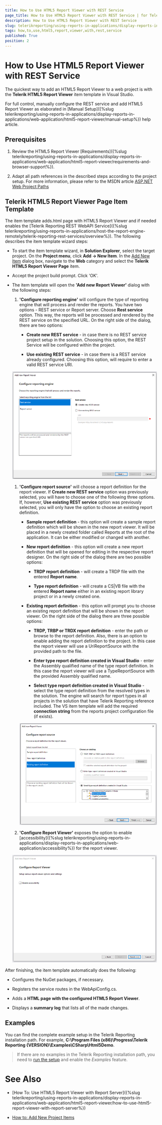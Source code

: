 ```yaml
---
title: How to Use HTML5 Report Viewer with REST Service
page_title: How to Use HTML5 Report Viewer with REST Service | for Telerik Reporting Documentation
description: How to Use HTML5 Report Viewer with REST Service
slug: telerikreporting/using-reports-in-applications/display-reports-in-applications/web-application/html5-report-viewer/how-to-use-html5-report-viewer-with-rest-service
tags: how,to,use,html5,report,viewer,with,rest,service
published: True
position: 2
---
```


# How to Use HTML5 Report Viewer with REST Service

The quickest way to add an HTML5 Report Viewer to a web project is with the __Telerik HTML5 Report Viewer__ item template in Visual Studio. 

For full control, manually configure the REST service and add HTML5 Report Viewer as elaborated in [Manual Setup]({%slug telerikreporting/using-reports-in-applications/display-reports-in-applications/web-application/html5-report-viewer/manual-setup%}) help article. 

## Prerequisites

1. Review the HTML5 Report Viewer [Requirements]({%slug telerikreporting/using-reports-in-applications/display-reports-in-applications/web-application/html5-report-viewer/requirements-and-browser-support%}).             

1. Adapt all path references in the described steps according to the project setup. For more information, please refer to the MSDN article [ASP.NET Web Project Paths](http://msdn.microsoft.com/en-us/library/ms178116.aspx) 


## Telerik HTML5 Report Viewer Page Item Template

The item template adds.html page with HTML5 Report Viewer and if needed enables the [Telerik Reporting REST WebAPI Service]({%slug telerikreporting/using-reports-in-applications/host-the-report-engine-remotely/telerik-reporting-rest-services/overview%}). The following describes the item template wizard steps: 

* To start the item template wizard, in __Solution Explorer__, select the target project. On the __Project menu__, click __Add -> New Item__. In the [Add New Item](https://msdn.microsoft.com/en-us/library/w0572c5b%28v=vs.100%29.aspx) dialog box, navigate to the __Web__ category and select the __Telerik HTML5 Report Viewer Page__ item. 

* Accept the project build prompt. Click 'OK'. 

* The item template will open the __'Add new Report Viewer'__ dialog with the following steps: 

   1. __'Configure reporting engine'__ will configure the type of reporting engine that will process and render the reports. You have two options - REST service or Report server. Choose __Rest service__ option. This way, the reports will be processed and rendered by the REST service on the specified URL. On the right side of the dialog, there are two options: 

      + __Create new REST service__ - in case there is no REST service project setup in the solution. Choosing this option, the REST Service will be configured within the project. 

      + __Use existing REST service__ - in case there is a REST service already configured. Choosing this option, will require to enter a valid REST service URI. 

     ![item-template-reporting-engine-rest](images/item-template-reporting-engine-rest.png)

   1. __'Configure report source'__ will choose a report definition for the report viewer. If __Create new REST service__ option was previously selected, you will have to choose one of the following three options. If, however, __Use existing REST service__ option was previously selected, you will only have the option to choose an existing report definition. 

      + __Sample report definition__ - this option will create a sample report definition which will be shown in the new report viewer. It will be placed in a newly created folder called Reports at the root of the application. It can be either modified or changed with another. 

      + __New report definition__ - this option will create a new report definition that will be opened for editing in the respective report designer. On the right side of the dialog there are two possible options: 

        + __TRDP report definition__ - will create a TRDP file with the entered __Report name__. 

        + __Type report definition__ - will create a CS|VB file with the entered __Report name__ either in an existing report library project or in a newly created one. 

      + __Existing report definition__ - this option will prompt you to choose an existing report definition that will be shown in the report viewer. On the right side of the dialog there are three possible options: 

        + __TRDP, TRBP or TRDX report definition__ - enter the path or browse to the report definition. Also, there is an option to enable adding the report definition to the project. In this case the report viewer will use a UriReportSource with the provided path to the file. 

        + __Enter type report definition created in Visual Studio__ - enter the Assembly qualified name of the type report definition. In this case the report viewer will use a TypeReportSource with the provided Assembly qualified name. 

        + __Select type report definition created in Visual Studio__ - select the type report definition from the resolved types in the solution. The engine will search for report types in all projects in the solution that have Telerik Reporting reference included. The VS item template will add the required __connection string__ from the reports project configuration file (if exists). 

      ![item-template-report-source-rest](images/item-template-report-source-rest.png)

   1. __'Configure Report Viewer'__ exposes the option to enable [accessibility]({%slug telerikreporting/using-reports-in-applications/display-reports-in-applications/web-application/accessibility%}) for the report viewer. 

     ![Item Template Accessibility](images/item-template-accessibility.png)

After finishing, the item template automatically does the following: 

* Configures the NuGet packages, if necessary. 

* Registers the service routes in the WebApiConfig.cs. 

* Adds a __HTML page with the configured HTML5 Report Viewer__. 

* Displays a __summary log__ that lists all of the made changes. 


## Examples

You can find the complete example setup in the Telerik Reporting installation path. For example, __C:\Program Files (x86)\Progress\Telerik Reporting {VERSION}\Examples\CSharp\Html5Demo__. 

> If there are no examples in the Telerik Reporting installation path, you need to [run the setup](6E821131-83F3-45A4-BB6E-1530223D1E38#installingReporting) and enable the *Examples* feature. 


# See Also

* [How To: Use HTML5 Report Viewer with Report Server]({%slug telerikreporting/using-reports-in-applications/display-reports-in-applications/web-application/html5-report-viewer/how-to-use-html5-report-viewer-with-report-server%})

* [How to: Add New Project Items](https://msdn.microsoft.com/en-us/library/w0572c5b%28v=vs.100%29.aspx)

